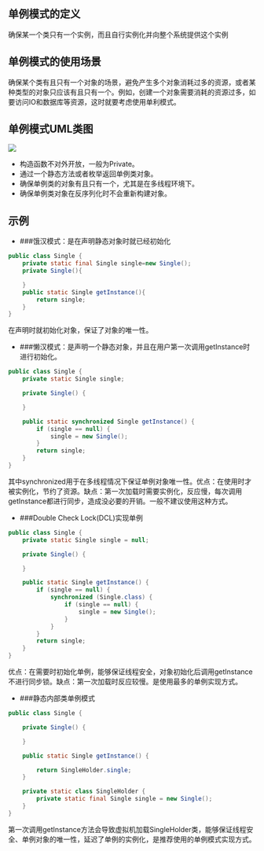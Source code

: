 ## 单例模式的定义
确保某一个类只有一个实例，而且自行实例化并向整个系统提供这个实例
## 单例模式的使用场景
确保某个类有且只有一个对象的场景，避免产生多个对象消耗过多的资源，或者某种类型的对象只应该有且只有一个。例如，创建一个对象需要消耗的资源过多，如要访问IO和数据库等资源，这时就要考虑使用单利模式。
## 单例模式UML类图
![](http://i2.kiimg.com/599943/2d2b9a699a9dc270.jpg)
* 构造函数不对外开放，一般为Private。
* 通过一个静态方法或者枚举返回单例类对象。
* 确保单例类的对象有且只有一个，尤其是在多线程环境下。
* 确保单例类对象在反序列化时不会重新构建对象。
## 示例
* ###饿汉模式：是在声明静态对象时就已经初始化
```java
public class Single {
    private static final Single single=new Single();
    private Single(){

    }
    public static Single getInstance(){
        return single;
    }
}
```
在声明时就初始化对象，保证了对象的唯一性。
* ###懒汉模式：是声明一个静态对象，并且在用户第一次调用getInstance时进行初始化。
```java
public class Single {
    private static Single single;

    private Single() {

    }

    public static synchronized Single getInstance() {
        if (single == null) {
            single = new Single();
        }
        return single;
    }
}
```
其中synchronized用于在多线程情况下保证单例对象唯一性。优点：在使用时才被实例化，节约了资源。缺点：第一次加载时需要实例化，反应慢，每次调用getInstance都进行同步，造成没必要的开销。一般不建议使用这种方式。
* ###Double Check Lock(DCL)实现单例
```java
public class Single {
    private static Single single = null;

    private Single() {

    }

    public static Single getInstance() {
        if (single == null) {
            synchronized (Single.class) {
                if (single == null) {
                    single = new Single();
                }
            }
        }
        return single;
    }
}
```
优点：在需要时初始化单例，能够保证线程安全，对象初始化后调用getInstance不进行同步锁。缺点：第一次加载时反应较慢。是使用最多的单例实现方式。
* ###静态内部类单例模式
```java
public class Single {

    private Single() {

    }

    public static Single getInstance() {

        return SingleHolder.single;
    }

    private static class SingleHolder {
        private static final Single single = new Single();
    }
}
```
第一次调用getInstance方法会导致虚拟机加载SingleHolder类，能够保证线程安全、单例对象的唯一性，延迟了单例的实例化，是推荐使用的单例模式实现方式。

























